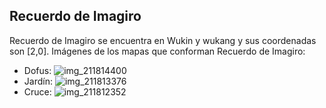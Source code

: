 ## Recuerdo de Imagiro
Recuerdo de Imagiro se encuentra en Wukin y wukang y sus coordenadas son [2,0].
Imágenes de los mapas que conforman Recuerdo de Imagiro:
- Dofus: ![img_211814400](https://media.discordapp.net/attachments/1115311447145193482/1115350257878974686/211814400.jpg)
- Jardín: ![img_211813376](https://media.discordapp.net/attachments/1115311447145193482/1115350254657749002/211813376.jpg)
- Cruce: ![img_211812352](https://media.discordapp.net/attachments/1115311447145193482/1115350252715782154/211812352.jpg)